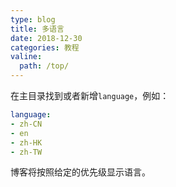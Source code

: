 ```yaml
---
type: blog
title: 多语言
date: 2018-12-30
categories: 教程
valine:
  path: /top/
---
```


在主目录找到或者新增`language`，例如：

```yml
language:
- zh-CN
- en
- zh-HK
- zh-TW
```
博客将按照给定的优先级显示语言。

<!-- more -->
